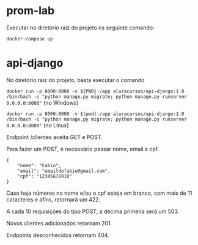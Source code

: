 # prom-lab

Executar no diretório raiz do projeto os seguinte comando:

`docker-compose up`

# api-django

No diretório raiz do projeto, basta executar o comando 

`docker run -p 8000:8000 -v ${PWD}:/app aluracursos/api-django:1.0 /bin/bash -c "python manage.py migrate; python manage.py runserver 0.0.0.0:8000"` (no Windows)

`docker run -p 8000:8000 -v $(pwd):/app aluracursos/api-django:1.0 /bin/bash -c "python manage.py migrate; python manage.py runserver 0.0.0.0:8000"` (no Linux)

Endpoint /clientes aceita GET e POST.

Para fazer um POST, é necessário passar nome, email e cpf.

```
{
    "nome": "Fabio",
    "email": "emaildofabio@gmail.com",
    "cpf": "12345678910"
}
```

Caso haja números no nome e/ou o cpf esteja em branco, com mais de 11 caracteres e afins, retornará um 422.

A cada 10 requisições do tipo POST, a décima primeira será um 503.

Novos clientes adicionados retornam 201.

Endpoints desconhecidos retornam 404.